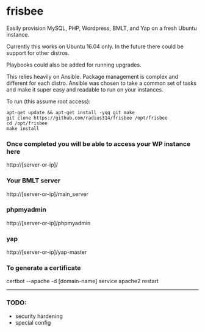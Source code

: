# frisbee

Easily provision MySQL, PHP, Wordpress, BMLT, and Yap on a fresh Ubuntu instance.

Currently this works on Ubuntu 16.04 only.  In the future there could be support for other distros.

Playbooks could also be added for running upgrades.

This relies heavily on Ansible.  Package management is complex and different for each distro.  Ansible was chosen to take a common set of tasks and make it super easy and readable to run on your instances.

To run (this assume root access):

```shell
apt-get update && apt-get install -yqq git make
git clone https://github.com/radius314/frisbee /opt/frisbee
cd /opt/frisbee
make install
```

### Once completed you will be able to access your WP instance here
http://[server-or-ip]/

### Your BMLT server
http://[server-or-ip]/main_server

### phpmyadmin
http://[server-or-ip]/phpmyadmin

### yap
http://[server-or-ip]/yap-master

### To generate a certificate
certbot --apache -d [domain-name]
service apache2 restart

---

### TODO:
* security hardening
* special config